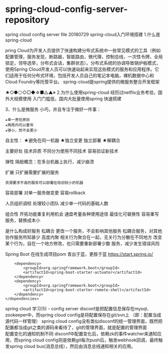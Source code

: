 # spring-cloud-config-server-repository
spring cloud config server file 20180729
spring-cloud入门环境搭建
1.什么是spring-cloud

pring Cloud为开发人员提供了快速构建分布式系统中一些常见模式的工具（例如配置管理，服务发现，断路器，智能路由，微代理，控制总线，一次性令牌，全局锁定，领导选举，分布式会话，集群状态）。分布式系统的协调导致锅炉板模式，使用Spring Cloud开发人员可以快速站起来实现这些模式的服务和应用程序。它们适用于任何分布式环境，包括开发人员自己的笔记本电脑，裸机数据中心和Cloud Foundry等托管平台。
spring-cloud是spring提供的微服务整合开发框架

★○●◎◇□◆☆■△▲※
2.为什么使用spring-cloud
经历过netflix业务考验，国外大规模使用
入门门槛低，国内大批量使用spring
快速搭建

3、什么是微服务
小巧，并且专注于做好一件事：

	★单一责任原则
	★两周内可以重写
	★够小，而不会更小

自主性：
	★避免在同一机器
	★独立变更 独立部署
	★解耦合

主要好处
	技术异质
	不同分为使用不同技术
	容易验证新技术

弹性
   隔舱概念：在多台机器上执行，减少崩溃


扩展
	只扩展需要扩展的服务

	资源要求不高的服务可以部署在较旧较小的机器

容易部署
	对单一服务做变更
	容易rollback

人员组织调校
	处理较小团队
	减少单一代码的基础人数

组合性
	开拓功能重复利用机会
	通盘考量各种使用途径
	最佳化可替换性
	容易重写服务，替换成本小

是什么构成好服务
	松耦合
		更改一个服务，不会影响其他服务
		松耦合服务，对其他协作服务所知甚少
	高度内聚
		相关行为聚合在一起，无关行为分散在不同地方
		改变某个行为，自在一个地方修改，也只需要重新部署少数
		服务，减少发生错误风险

Spring Boot  在线生成项目pom
	 青出于蓝，更胜于蓝
https://start.spring.io/

<!-- Spring Boot 监控  Actuator   与 Remote Shell-->
		<dependency>
			<groupId>org.springframework.boot</groupId>
			<artifactId>spring-boot-starter-actuator</artifactId>
		</dependency>
		<dependency>
			<groupId>org.springframework.boot</groupId>
			<artifactId>spring-boot-starter-remote-shell</artifactId>
		</dependency>
	</dependencies>

spring cloud 学习(5) - config server
disconf是把配置信息保存在mysql、zookeeper中，而spring cloud config是将配置保存在git/svn上 （即：配置当成源代码一样管理）
spring cloud config没有类似disconf的统一管理界面，既然把配置都当成git之类的源码来看待了，git的管理界面，就是配置的管理界面	
配置变化的通知机制不同
disconf中配置变化后，依赖zk的事件watcher来通知应用，而spring cloud config则是依赖git每次push后，触发webhook回调，最终触发spring cloud bus(消息总线），然后由消息总线通知相关的应用。
